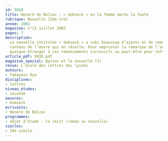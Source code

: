 ```yaml
---
id: 5010
title: Honoré de Balzac : « Gobseck » ou la femme après la faute
rubrique: Nouvelle [2de-1re]
annee: 2002
magazine: n°13 juillet 2003
pages: 7
description: 
  La nouvelle intitulée « Gobseck » a subi beaucoup d’ajouts et de remaniements d’envergure avant de connaître sa version actuelle. Presque tous les annotateurs des éditions modernes mentionneront la part de chaque remaniement et l’évolution du
  contenu de l’œuvre qui en résulte. Pour emprunter la remarque de l’un d’eux, il y a « deux additions importantes dans la version de 1835 » et toutes les deux portent sur le protagoniste de la nouvelle, l’usurier Gobseck. Gobseck trouve sa place parmi les personnages typiquement balzaciens, tels Félix Grandet, Balthazar Claës, Goriot… Pourtant, un autre personnage excite davantage la curiosité,
  quoique étranger à ces remaniements successifs ou peut-être pour cette raison même. Il s’agit de Mme de Restaud…
article_pdf: 5010.pdf
magazine_special: Balzac et la nouvelle (3)
revue: L’école des lettres des lycées
auteurs:
- Takayasu Oya
disciplines:
- lettres
niveau_etudes:
- seconde
oeuvres:
- Gobseck
ecrivains:
- Honoré de Balzac
programmes:
- objet d’étude - le récit (roman ou nouvelle)
siecles:
- 19e siècle
---
```

